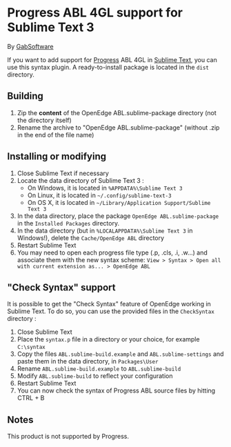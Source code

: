 # Progress ABL 4GL support for Sublime Text 3

By [GabSoftware](http://www.gabsoftware.com/)

If you want to add support for [Progress](http://www.progress.com/) ABL 4GL in [Sublime Text](http://www.sublimetext.com/), you can use this syntax plugin.
A ready-to-install package is located in the `dist` directory.

## Building

1. Zip the **content** of the OpenEdge ABL.sublime-package directory (not the directory itself)
2. Rename the archive to "OpenEdge ABL.sublime-package" (without .zip in the end of the file name)

## Installing or modifying

1. Close Sublime Text if necessary
2. Locate the data directory of Sublime Text 3 :
   * On Windows, it is located in `%APPDATA%\Sublime Text 3`
   * On Linux, it is located in `~/.config/sublime-text-3`
   * On OS X, it is located in `~/Library/Application Support/Sublime Text 3`
3. In the data directory, place the package `OpenEdge ABL.sublime-package` in the `Installed Packages` directory.
4. In the data directory (but in `%LOCALAPPDATA%\Sublime Text 3` in Windows!), delete the `Cache/OpenEdge ABL` directory
5. Restart Sublime Text
6. You may need to open each progress file type (.p, .cls, .i, .w...) and associate them with the new syntax scheme:
   `View > Syntax > Open all with current extension as... > OpenEdge ABL`

## "Check Syntax" support

It is possible to get the "Check Syntax" feature of OpenEdge working in Sublime Text. To do so, you can use the provided files in the `CheckSyntax` directory :

1. Close Sublime Text
2. Place the `syntax.p` file in a directory or your choice, for example `C:\syntax`
3. Copy the files `ABL.sublime-build.example` and `ABL.sublime-settings` and paste them in the data directory, in `Packages\User`
4. Rename `ABL.sublime-build.example` to `ABL.sublime-build`
5. Modify `ABL.sublime-build` to reflect your configuration
6. Restart Sublime Text
7. You can now check the syntax of Progress ABL source files by hitting CTRL + B

## Notes

This product is not supported by Progress.